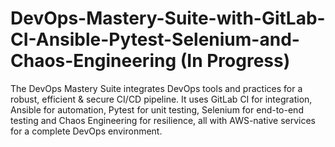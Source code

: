 # DevOps-Mastery-Suite-with-GitLab-CI-Ansible-Pytest-Selenium-and-Chaos-Engineering (In Progress)
The DevOps Mastery Suite integrates DevOps tools and practices for a robust, efficient &amp; secure CI/CD pipeline. It uses GitLab CI for integration, Ansible for automation, Pytest for unit testing, Selenium for end-to-end testing and Chaos Engineering for resilience, all with AWS-native services for a complete DevOps environment.
